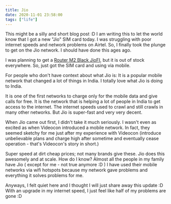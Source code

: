 ```yaml
---
title: Jio
date: 2020-11-01 23:58:00
tags: ["life"]
---
```


This might be a silly and short blog post :D I am writing this to let the world know that I got a new "Jio" SIM card today. I was struggling with poor internet speeds and network problems on Airtel. So, I finally took the plunge to get on the Jio network. I should have done this ages ago.

I was planning to get a [Router M2 Black JioFI](https://www.jio.com/shop/en-in/router-m2-black/p/491193575), but it is out of stock everywhere. So, just got the SIM card and using via mobile.

For people who don't have context about what Jio is: It is a popular mobile network that changed a lot of things in India. I totally love what Jio is doing to India.

It is one of the first networks to charge only for the mobile data and give calls for free. It is the network that is helping a lot of people in India to get access to the internet. The internet speeds used to crawl and still crawls in many other networks. But Jio is super-fast and very very decent.

When Jio came out first, I didn't take it much seriously. I wasn't even as excited as when Videocon introduced a mobile network. In fact, they seemed sketchy for me just after my experience with Videocon (introduce unbelievable plans and charge high after sometime and eventually cease operation - that's Videocon's story in short.)

Super speed at dirt cheap prices; not many brands give these. Jio does this awesomely and at scale. How do I know? Almost all the people in my family have Jio ( except for me - not true anymore :D ) I have used their mobile networks via wifi hotspots because my network gave problems and everything it solves problems for me.

Anyways, I felt quiet here and I thought I will just share away this update :D With an upgrade in my internet speed, I just feel like half of my problems are gone :D
